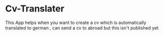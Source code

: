 # Cv-Translater
This App helps when you want to create a cv which is automatically
translated to german , can send a cv to abroad but this isn't published
yet
